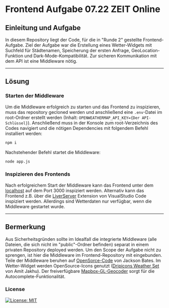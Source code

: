 # Frontend Aufgabe 07.22 ZEIT Online

## Einleitung und Aufgabe

In diesem Repository liegt der Code, für die in "Runde 2" gestellte Frontend-Aufgabe. Ziel der Aufgabe war die Erstellung eines Wetter-Widgets mit Suchfeld für Städtenamen, Speicherung der ersten Anfrage, GeoLocation-Funktion und Dark-Mode-Kompatibilität. Zur sicheren Kommunikation mit dem API ist eine Middleware nötig.

---

## Lösung

### Starten der Middleware

Um die Middleware erfolgreich zu starten und das Frontend zu inspizieren, muss das repository gecloned werden und anschließend eine `.env`-Datei im root-Ordner erstellt werden (Inhalt: `OPENWEATHERMAP_API_KEY={Der API-Schlüssel}`). Anschließend muss in der Konsole zum root-Verzeichnis des Codes navigiert und die nötigen Dependencies mit folgendem Befehl installiert werden:

```bash
npm i
```

Nachstehender Befehl startet die Middleware:

```bash
node app.js
```

### Inspizieren des Frontends

Nach erfolgreichem Start der Middleware kann das Frontend unter dem [localhost](http://localhost:3000/) auf dem Port 3000 inspiziert werden. Alternativ kann das Frontend z.B. über die [LiverServer](https://marketplace.visualstudio.com/items?itemName=ritwickdey.LiveServer) Extension von VisualStudio Code inspiziert werden. Allerdings sind Wetterdaten nur verfügbar, wenn die Middleware gestartet wurde.

---

## Bermerkung

Aus Sicherheitsgründen sollte im Idealfall die integrierte Middleware (alle Dateien, die sich nicht im "public"-Ordner befinden) separat in einem privaten Repository deployed werden. Um den Scope der Aufgabe nicht zu sprengen, ist hier die Middleware im Frontend-Repository mit eingebunden. Teile der Middleware beruhen auf [OpenSorce-Code](https://github.com/JacksonBates/example-goodreads-api-relay) von Jackson Bates. Im Wetter-Widget werden OpenSource-Icons genutzt ([Dripicons Weather Set](http://demo.amitjakhu.com/dripicons-weather/) von Amit Jakhu). Der freiverfügbare [Mapbox-GL-Geocoder](https://github.com/mapbox/mapbox-gl-geocoder) sorgt für die Autocomplete-Funktionalität.

### License

[![License: MIT](https://img.shields.io/badge/License-MIT-yellow.svg)](https://opensource.org/licenses/MIT)
